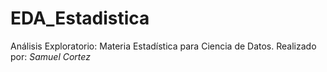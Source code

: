 # EDA_Estadistica
Análisis Exploratorio: Materia Estadística para Ciencia de Datos.
Realizado por: *Samuel Cortez*
